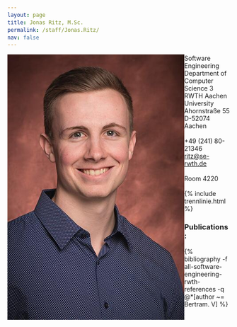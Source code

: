 ```yaml
---
layout: page
title: Jonas Ritz, M.Sc.
permalink: /staff/Jonas.Ritz/
nav: false
---
```


<div class="container">
    <div class="row">
        <div class="col-lg-3">
          <img class="staff-pics z-depth-1" src="../../assets/img/teams/ritz.jpeg" 
               alt="Jonas Ritz" style="float: left;">
        </div>
        <div class="col-lg-4">
          Software Engineering<br>
          Department of Computer Science 3<br>
          RWTH Aachen University<br>
          Ahornstraße 55<br>
          D-52074 Aachen<br>
          <br>
          +49 (241) 80-21346<br>
          <a href="mailto:ritz@se-rwth.de">ritz@se-rwth.de</a><br>
          <br>
          Room 4220
        </div>
    </div>
</div>

<br>
{% include trennlinie.html %}

### Publications:

<div class="publications">
  {% bibliography -f all-software-engineering-rwth-references -q @*[author ~= Bertram. V] %}
</div>
